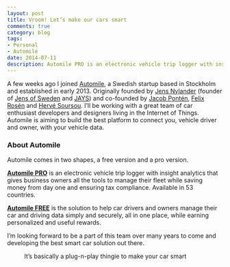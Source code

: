 ```yaml
---
layout: post
title: Vroom! Let’s make our cars smart
comments: true
category: blog
tags:
- Personal
- Automile
date: 2014-07-11
description: Automile PRO is an electronic vehicle trip logger with insight analytics that gives your business all the tools to manage your fleet while saving money from day one and ensuring tax compliance. Available in 53 countries.
---
```


A few weeks ago I joined [Automile](http://automile.io/), a Swedish startup based in Stockholm and established in early 2013. Originally founded by [Jens Nylander](https://twitter.com/nylanderjens) (founder of [Jens of Sweden](http://sv.wikipedia.org/wiki/Jens_of_Sweden) and [JAYS](http://www.jays.se/)) and co-founded by [Jacob Pontén](https://twitter.com/ponten), [Felix Rosén](https://twitter.com/felix_rosen) and [Hervé Soursou](https://twitter.com/hsoursou). I’ll be working with a great team of car enthusiast developers and designers living in the Internet of Things. Automile is aiming to build the best platform to connect you, vehicle driver and owner, with your vehicle data.

### About Automile

Automile comes in two shapes, a free version and a pro version.

[**Automile PRO**](http://automile.io/pro/) is an electronic vehicle trip logger with insight analytics that gives business owners all the tools to manage their fleet while saving money from day one and ensuring tax compliance. Available in 53 countries.

[**Automile FREE**](http://automile.io/free/) is the solution to help car drivers and owners manage their car and driving data simply and securely, all in one place, while earning personalized and useful rewards.

I’m looking forward to be a part of this team over many years to come and developing the best smart car solution out there. 

<figure class="caption">
  <img data-src="/img/automile.jpg" alt="">
  <figcaption>It’s basically a plug-n-play thingie to make your car smart</figcaption>
</figure>

